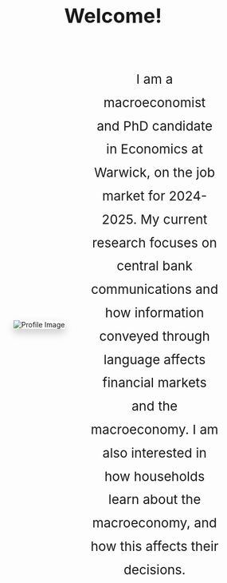 <div align="center">
  <p style="font-size: 40px; font-weight:bold;">Welcome!</p>
</div>

<div style="display: flex; align-items: center; justify-content: center; gap: 40px; padding: 40px; max-width: 1200px; margin: auto;">
  <div style="width: 33%; display: flex; justify-content: center;">
    <img src="files/images/profile.png" alt="Profile Image" style="max-width: 100%; height: auto; border-radius: 0; box-shadow: 0 8px 16px rgba(0, 0, 0, 0.2);">
  </div>
  <div style="width: 67%; text-align: center;">
    <p style="font-size: 26px; line-height: 1.8; margin: 0;">
      I am a macroeconomist and PhD candidate in Economics at Warwick, on the job market for 2024-2025. My current research focuses on central bank communications and how information conveyed through language affects financial markets and the macroeconomy. I am also interested in how households learn about the macroeconomy, and how this affects their decisions.
    </p>
  </div>
</div>

<br />

